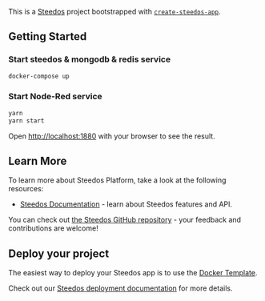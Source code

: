 This is a [Steedos](https://www.steedos.com/) project bootstrapped with [`create-steedos-app`](https://github.com/steedos/steedos-platform/tree/master/packages/create-steedos-app).

## Getting Started

### Start steedos & mongodb & redis service

```bash
docker-compose up
```

### Start Node-Red service

```bash
yarn
yarn start
```

Open [http://localhost:1880](http://localhost:1880) with your browser to see the result.

## Learn More

To learn more about Steedos Platform, take a look at the following resources:

- [Steedos Documentation](https://www.steedos.com/docs) - learn about Steedos features and API.

You can check out [the Steedos GitHub repository](https://github.com/steedos/steedos-platform/) - your feedback and contributions are welcome!

## Deploy your project

The easiest way to deploy your Steedos app is to use the [Docker Template](https://github.com/steedos/docker).

Check out our [Steedos deployment documentation](https://www.steedos.com/docs/deploy/getting-started) for more details.
